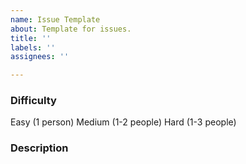 ```yaml
---
name: Issue Template
about: Template for issues.
title: ''
labels: ''
assignees: ''

---
```


### Difficulty
Easy (1 person)
Medium (1-2 people)
Hard (1-3 people)

### Description
